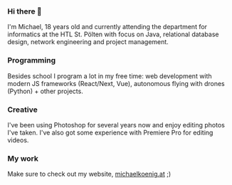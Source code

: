### Hi there 👋

I'm Michael, 18 years old and currently attending the department for informatics at the HTL St. Pölten with focus on Java, relational database design, network engineering and project management.

### Programming
Besides school I program a lot in my free time: web development with modern JS frameworks (React/Next, Vue), autonomous flying with drones (Python) + other projects.

### Creative
I've been using Photoshop for several years now and enjoy editing photos I've taken. I've also got some experience with Premiere Pro for editing videos.

### My work
Make sure to check out my website, [michaelkoenig.at](https://michaelkoenig.at) ;)
